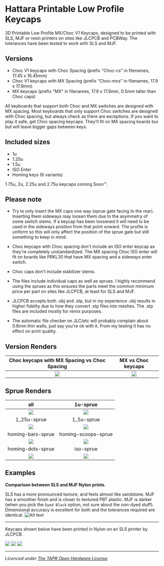 
# Hattara Printable Low Profile Keycaps

3D Printable Low Profile MX/Choc V1 Keycaps, designed to be printed with SLS, MJF or resin printers on sites like JLCPCB and PCBWay. The tolerances have been tested to work with SLS and MJF.

## Versions

* Choc V1 keycaps with Choc Spacing (prefix "Choc-cs" in filenames, 17.45 x 16.45mm)
* Choc V1 keycaps with MX Spacing (prefix "Choc-mxs" in filenames, 17.9 x 17.9mm)
* MX keycaps (prefix "MX" in filenames, 17.9 x 17.9mm, 0.5mm taller than Choc caps)

All keyboards that support both Choc and MX switches are designed with MX spacing. Most keyboards that only support Choc switches are designed with Choc spacing, but always check as there are exceptions. If you want to play it safe, get Choc spacing keycaps. They'll fit on MX spacing boards too but will leave bigger gaps between keys.

## Included sizes

* 1u
* 1.25u
* 1.5u
* ISO Enter
* Homing keys (6 variants)

1.75u, 2u, 2.25u and 2.75u keycaps coming Soon™.

## Please note

* Try to only insert the MX caps one way (sprue gate facing to the rear). Inserting them sideways may loosen them due to the asymmetry of some switch stems. If a keycap has been loosened it will need to be used in the sideways position from that point onward. The profile is uniform so this will only affect the position of the sprue gate but still something to keep in mind.

* Choc keycaps with Choc spacing don't include an ISO enter keycap as they're completely unstandardized. The MX spacing Choc ISO enter will fit on boards like PRKL30 that have MX spacing and a sideways enter switch.

* Choc caps don't include stabilizer stems.

* The files include individual caps as well as sprues. I highly recommend using the sprues as this ensures the parts meet the common minimum price per part on sites like JLCPCB, at least for SLS and MJF.

* JLCPCB accepts both .obj and .stp, but in my experience .obj results in higher fidelity due to how they convert .stp files into meshes. The .stp files are included mostly for remix purposes.

* The automatic file checker on JLC/etc will probably complain about 0.8mm thin walls, just say you're ok with it. From my testing it has no effect on print quality.

## Version Renders

Choc keycaps with MX Spacing vs Choc Spacing       |  MX vs Choc keycaps
:-------------------------:|:-------------------------:
 ![](_Images/versions%201.png) | ![](_Images/versions%202.png)

## Sprue Renders

all            |  1u-sprue
:-------------------------:|:-------------------------:
![](_Images/renders%201.png) |  ![](_Images/renders%202.png)
1_25u-sprue  | 1_5u-sprue
![](_Images/renders%203.png) |  ![](_Images/renders%204.png)
homing-bars-sprue | homing-scoops-sprue
![](_Images/renders%206.png) | ![](_Images/renders%208.png) 
homing-dots-sprue | iso-sprue
![](_Images/renders%207.png) | ![](_Images/renders%205.png)

## Examples

**Comparison between SLS and MJF Nylon prints.**

SLS has a more pronounced texture, and feels almost like sandstone. MJF has a smoother finish and is closer to textured PBT plastic. MJF is darker (when you pick the `Dyed Black` option, not sure about the non-dyed stuff). Dimensional accuracy is excellent for both and the tolerances required are identical.
![Alt text](./_Images/sls-mjf.jpg)

---

Keycaps shown below have been printed in Nylon on an SLS printer by JLCPCB.

![](_Images/example%201.jpeg)
![](_Images/example%202.jpeg)
![](_Images/example%203.png)

---

_Licenced under [The TAPR Open Hardware License](https://tapr.org/the-tapr-open-hardware-license/)_
